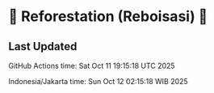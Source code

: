 
# 🌳 Reforestation (Reboisasi) 🌲

## Last Updated

GitHub Actions time: Sat Oct 11 19:15:18 UTC 2025

Indonesia/Jakarta time: Sun Oct 12 02:15:18 WIB 2025
